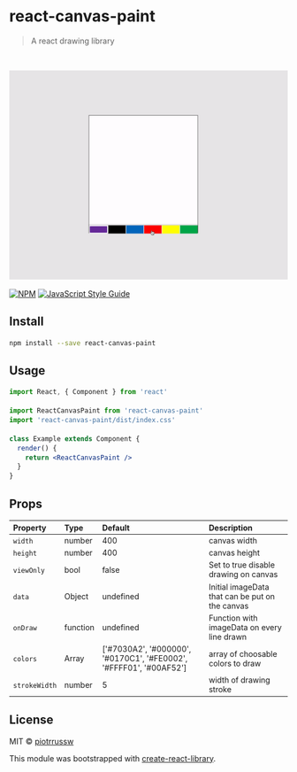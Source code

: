 # react-canvas-paint

> A react drawing library
<br/>

![library example](assets/gif.gif?raw=true "GIF")

[![NPM](https://img.shields.io/npm/v/react-canvas-paint.svg)](https://www.npmjs.com/package/react-canvas-paint) [![JavaScript Style Guide](https://img.shields.io/badge/code_style-standard-brightgreen.svg)](https://standardjs.com)

## Install

```bash
npm install --save react-canvas-paint
```

## Usage

```jsx
import React, { Component } from 'react'

import ReactCanvasPaint from 'react-canvas-paint'
import 'react-canvas-paint/dist/index.css'

class Example extends Component {
  render() {
    return <ReactCanvasPaint />
  }
}
```

## Props

| Property      | Type     | Default                                                            | Description                                     |
| :------------ | :------- | :----------------------------------------------------------------- | :---------------------------------------------- |
| `width`       | number   | 400                                                                | canvas width                                    |
| `height`      | number   | 400                                                                | canvas height                                   |
| `viewOnly`    | bool     | false                                                              | Set to true disable drawing on canvas           |
| `data`        | Object   | undefined                                                          | Initial imageData that can be put on the canvas |
| `onDraw`      | function | undefined                                                          | Function with imageData on every line drawn     |
| `colors`      | Array    | ['#7030A2', '#000000', '#0170C1', '#FE0002', '#FFFF01', '#00AF52'] | array of choosable colors to draw               |
| `strokeWidth` | number   | 5                                                                  | width of drawing stroke                         |


## License

MIT © [piotrrussw](https://github.com/piotrrussw)

This module was bootstrapped with [create-react-library](https://github.com/transitive-bullshit/create-react-library).
